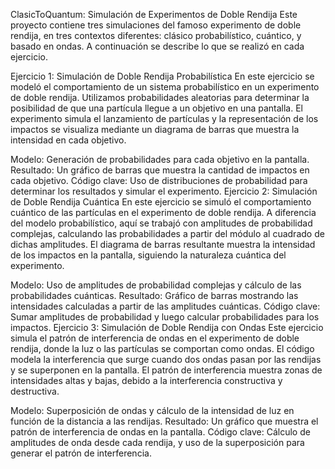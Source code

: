 ClasicToQuantum: Simulación de Experimentos de Doble Rendija
Este proyecto contiene tres simulaciones del famoso experimento de doble rendija, en tres contextos diferentes: clásico probabilístico, cuántico, y basado en ondas. A continuación se describe lo que se realizó en cada ejercicio.

Ejercicio 1: Simulación de Doble Rendija Probabilística
En este ejercicio se modeló el comportamiento de un sistema probabilístico en un experimento de doble rendija. Utilizamos probabilidades aleatorias para determinar la posibilidad de que una partícula llegue a un objetivo en una pantalla. El experimento simula el lanzamiento de partículas y la representación de los impactos se visualiza mediante un diagrama de barras que muestra la intensidad en cada objetivo.

Modelo: Generación de probabilidades para cada objetivo en la pantalla.
Resultado: Un gráfico de barras que muestra la cantidad de impactos en cada objetivo.
Código clave: Uso de distribuciones de probabilidad para determinar los resultados y simular el experimento.
Ejercicio 2: Simulación de Doble Rendija Cuántica
En este ejercicio se simuló el comportamiento cuántico de las partículas en el experimento de doble rendija. A diferencia del modelo probabilístico, aquí se trabajó con amplitudes de probabilidad complejas, calculando las probabilidades a partir del módulo al cuadrado de dichas amplitudes. El diagrama de barras resultante muestra la intensidad de los impactos en la pantalla, siguiendo la naturaleza cuántica del experimento.

Modelo: Uso de amplitudes de probabilidad complejas y cálculo de las probabilidades cuánticas.
Resultado: Gráfico de barras mostrando las intensidades calculadas a partir de las amplitudes cuánticas.
Código clave: Sumar amplitudes de probabilidad y luego calcular probabilidades para los impactos.
Ejercicio 3: Simulación de Doble Rendija con Ondas
Este ejercicio simula el patrón de interferencia de ondas en el experimento de doble rendija, donde la luz o las partículas se comportan como ondas. El código modela la interferencia que surge cuando dos ondas pasan por las rendijas y se superponen en la pantalla. El patrón de interferencia muestra zonas de intensidades altas y bajas, debido a la interferencia constructiva y destructiva.

Modelo: Superposición de ondas y cálculo de la intensidad de luz en función de la distancia a las rendijas.
Resultado: Un gráfico que muestra el patrón de interferencia de ondas en la pantalla.
Código clave: Cálculo de amplitudes de onda desde cada rendija, y uso de la superposición para generar el patrón de interferencia.
